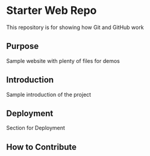 # Starter Web Repo

This repository is for showing how Git and GitHub work

## Purpose

Sample website with plenty of files for demos

## Introduction

Sample introduction of the project

## Deployment
Section for Deployment

## How to Contribute